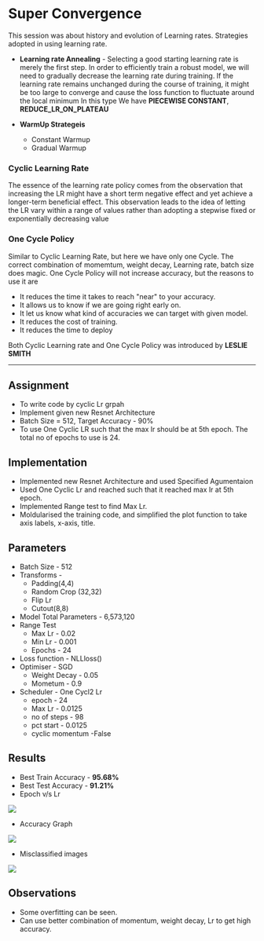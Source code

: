 # Super Convergence
This session was about history and evolution of Learning rates. Strategies adopted in using learning rate. 
* **Learning rate Annealing** - Selecting a good starting learning rate is merely the first step. In order to efficiently train a robust model, we will need to gradually decrease the learning rate during training. If the learning rate remains unchanged during the course of training, it might be too large to converge and cause the loss function to fluctuate around the local minimum
In this type We have **PIECEWISE CONSTANT**, **REDUCE_LR_ON_PLATEAU**
* **WarmUp Strategeis**

  * Constant Warmup
  * Gradual Warmup
 
### Cyclic Learning Rate 
  The essence of the learning rate policy comes from the observation that increasing the LR might have a short term negative effect
and yet achieve a longer-term beneficial effect. This observation leads to the idea of letting the LR vary within a range of values
rather than adopting a stepwise fixed or exponentially decreasing value

### One Cycle Policy 
Similar to Cyclic Learning Rate, but here we have only one Cycle. The correct combination of momemtum, weight decay, Learning rate, batch size does magic.
One Cycle Policy will not increase accuracy, but the reasons to use it are

* It reduces the time it takes to reach "near" to your accuracy. 
* It allows us to know if we are going right early on. 
* It let us know what kind of accuracies we can target with given model.
* It reduces the cost of training. 
* It reduces the time to deploy

Both Cyclic Learning rate and One Cycle Policy was introduced by **LESLIE SMITH**
<hr>

## **Assignment**
* To write code by cyclic Lr grpah
* Implement given new Resnet Architecture
* Batch Size = 512, Target Accuracy - 90%
* To use One Cyclic LR such that the max lr should be at 5th epoch. The total no of epochs to use is 24.

## **Implementation**

* Implemented new Resnet Architecture and used Specified Agumentaion
* Used One Cyclic Lr and reached such that it reached max lr at 5th epoch.
* Implemented Range test to find Max Lr.
* Moldularised the training code, and simplified the plot function to take axis labels, x-axis, title.

## **Parameters**
* Batch Size - 512
* Transforms - 
  * Padding(4,4)
  * Random Crop (32,32)
  * Flip Lr
  * Cutout(8,8)
* Model Total Parameters - 6,573,120
* Range Test
  * Max Lr - 0.02
  * Min Lr - 0.001
  * Epochs - 24
* Loss function - NLLloss()
* Optimiser - SGD
  * Weight Decay - 0.05
  * Mometum - 0.9
* Scheduler - One Cycl2 Lr
  * epoch - 24
  * Max  Lr - 0.0125
  * no of steps - 98
  * pct start - 0.0125
  * cyclic momentum -False

## **Results**
* Best Train Accuracy - **95.68%**
* Best Test Accuracy - **91.21%**
* Epoch v/s Lr

![](https://github.com/arghya05/arghya05-EVA-5-session-11/tree/main/Session11/Assets/Lr.png)

* Accuracy Graph

![](https://github.com/arghya05/arghya05-EVA-5-session-11/tree/main/Session11/Assets/Accuracy_graph.png)

* Misclassified images

![](https://github.com/arghya05/arghya05-EVA-5-session-11/tree/main/Session11/Assets/misclassified_images.png)

## **Observations**

* Some overfitting can be seen.
* Can use better combination of momentum, weight decay, Lr to get high accuracy.


  


  

